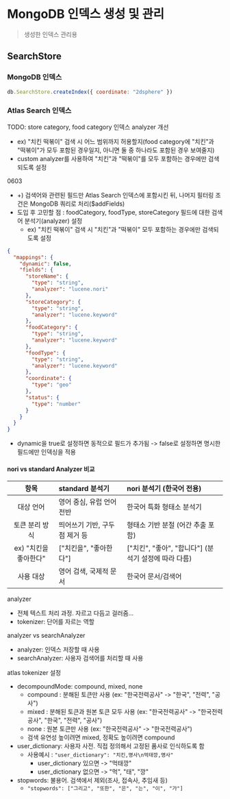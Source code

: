 # MongoDB 인덱스 생성 및 관리
> 생성한 인덱스 관리용

## SearchStore
### MongoDB 인덱스
```js
db.SearchStore.createIndex({ coordinate: "2dsphere" })
```
### Atlas Search 인덱스
TODO: store category, food category 인덱스 analyzer 개선
- ex) "치킨 떡볶이" 검색 시 어느 범위까지 허용할지(food category에 "치킨"과 "떡볶이"가 모두 포함된 경우일지, 아니면 둘 중 하나라도 포함된 경우 보여줄지)
- custom analyzer를 사용하여 "치킨"과 "떡볶이"를 모두 포함하는 경우에만 검색되도록 설정

0603
- +) 검색어와 관련된 필드만 Atlas Search 인덱스에 포함시킨 뒤, 나머지 필터링 조건은 MongoDB 쿼리로 처리($addFields)
- 도입 후 고민할 점 : foodCategory, foodType, storeCategory 필드에 대한 검색어 분석기(analyzer) 설정
  - ex) "치킨 떡볶이" 검색 시 "치킨"과 "떡볶이" 모두 포함하는 경우에만 검색되도록 설정
```json
{
  "mappings": {
    "dynamic": false,
    "fields": {
      "storeName": {
        "type": "string",
        "analyzer": "lucene.nori"
      },
      "storeCategory": {
        "type": "string",
        "analyzer": "lucene.keyword"
      },
      "foodCategory": {
        "type": "string",
        "analyzer": "lucene.keyword"
      },
      "foodType": {
        "type": "string",
        "analyzer": "lucene.keyword"
      },
      "coordinate": {
        "type": "geo"
      },
      "status": {
        "type": "number"
      }
    }
  }
}
```
- dynamic을 true로 설정하면 동적으로 필드가 추가됨 -> false로 설정하면 명시한 필드에만 인덱싱을 적용

#### nori vs standard Analyzer 비교
|       항목        | standard 분석기      | nori 분석기 (한국어 전용)                   |
|:---------------:|:------------------|:------------------------------------|
|      대상 언어      | 영어 중심, 유럽 언어 전반   | 한국어 특화 형태소 분석기                      |
|    토큰 분리 방식     | 띄어쓰기 기반, 구두점 제거 등 | 형태소 기반 분절 (어간 추출 포함)                |
| ex) "치킨을 좋아한다"  | ["치킨을", "좋아한다"]   | ["치킨", "좋아", "합니다"] (분석기 설정에 따라 다름) |
|      사용 대상      | 영어 검색, 국제적 문서     | 한국어 문서/검색어                          |

analyzer
- 전체 텍스트 처리 과정. 자르고 다듬고 걸러줌...
- tokenizer: 단어를 자르는 역할

analyzer vs searchAnalyzer
- analyzer: 인덱스 저장할 때 사용
- searchAnalyzer: 사용자 검색어를 처리할 때 사용

atlas tokenizer 설정
- decompoundMode: compound, mixed, none
  - compound : 분해된 토큰만 사용 (ex: "한국전력공사" -> "한국", "전력", "공사")
  - mixed : 분해된 토큰과 원본 토큰 모두 사용 (ex: "한국전력공사" -> "한국전력공사", "한국", "전력", "공사")
  - none : 원본 토큰만 사용 (ex: "한국전력공사" -> "한국전력공사")
  - 검색 유연성 높이려면 mixed, 정확도 높이려면 compound
- user_dictionary: 사용자 사전. 직접 정의해서 고정된 품사로 인식하도록 함
  - 사용예시 : `"user_dictionary": "치킨,명사\n먹태깡,명사"`
    - user_dictionary 있으면 -> "먹태깡"
    - user_dictionary 없으면 -> "먹", "태", "깡"
- stopwords: 불용어. 검색에서 제외(조사, 접속사, 추임새 등)
  - `"stopwords": ["그리고", "또한", "은", "는", "이", "가"]`
